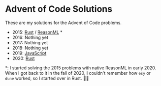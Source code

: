 # Advent of Code Solutions

These are my solutions for the Advent of Code problems.

- 2015: [Rust](/2015-rs) / [ReasonML](/2015-re) \*
- 2016: Nothing yet
- 2017: Nothing yet
- 2018: Nothing yet
- 2019: [JavaScript](/2019)
- 2020: [Rust](/2020)

\*: I started solving the 2015 problems with native ReasonML in early 2020. When I got back to it in the fall of 2020, I couldn't remember how `esy` or `dune` worked, so I started over in Rust. 🤷‍♂️
